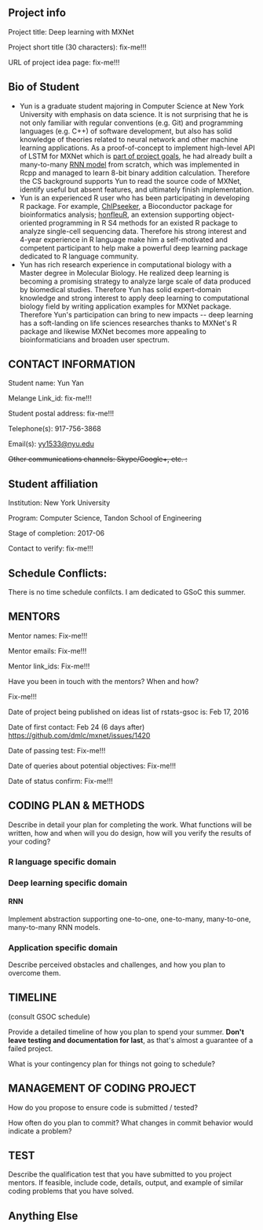 ## Project info

Project title: Deep learning with MXNet

Project short title (30 characters): fix-me!!!

URL of project idea page: fix-me!!!

## Bio of Student 

- Yun is a graduate student majoring in Computer Science at New York University with emphasis on data science. It is not surprising that he is not only familiar with regular conventions (e.g. Git) and programming languages (e.g. C++) of software development, but also has solid knowledge of theories related to neural network and other machine learning applications. As a proof-of-concept to implement high-level API of LSTM for MXNet which is [part of project goals](https://github.com/dmlc/mxnet/issues/1420), he had already built a many-to-many [RNN model](https://gist.github.com/Puriney/072a37ea8a181f0b6168) from scratch,  which was implemented in Rcpp and managed to learn 8-bit binary addition calculation. Therefore the CS background supports Yun to read the source code of MXNet, identify useful but absent features, and ultimately finish implementation.
- Yun is an experienced R user who has been participating in developing R package. For example, [ChIPseeker](https://bioconductor.org/packages/release/bioc/html/ChIPseeker.html), a Bioconductor package for bioinformatics analysis; [honfleuR](https://github.com/Puriney/honfleuR), an extension supporting object-oriented programming in R S4 methods for an existed R package to analyze single-cell sequencing data. Therefore his strong interest and 4-year experience in R language make him a self-motivated and competent participant to help make a powerful deep learning package dedicated to R language community.
- Yun has rich research experience in computational biology with a Master degree in Molecular Biology. He realized deep learning is becoming a promising strategy to analyze large scale of data produced by biomedical studies. Therefore Yun has solid expert-domain knowledge and strong interest to apply deep learning to computational biology field by writing application examples for MXNet package. Therefore Yun's participation can bring to new impacts -- deep learning has a soft-landing on life sciences researches thanks to  MXNet's R package and likewise MXNet becomes more appealing to bioinformaticians and broaden user spectrum.

## CONTACT INFORMATION 

Student name: Yun Yan

Melange Link_id:  fix-me!!!

Student postal address: fix-me!!!

Telephone(s): 917-756-3868

Email(s): yy1533@nyu.edu

~~Other communications channels: Skype/Google+, etc. :~~


## Student affiliation

Institution: New York University

Program: Computer Science, Tandon School of Engineering

Stage of completion: 2017-06

Contact to verify: fix-me!!!


## Schedule Conflicts:

There is no time schedule confilcts. I am dedicated to GSoC this summer.

## MENTORS

Mentor names: Fix-me!!!

Mentor emails: Fix-me!!!

Mentor link_ids: Fix-me!!!

Have you been in touch with the mentors? When and how? 

Fix-me!!!

Date of project being published on ideas list of rstats-gsoc is: Feb 17, 2016

Date of first contact: Feb 24 (6 days after) <https://github.com/dmlc/mxnet/issues/1420>

Date of passing test: Fix-me!!!

Date of queries about potential objectives: Fix-me!!!

Date of status confirm: Fix-me!!!

## CODING PLAN & METHODS

Describe in detail your plan for completing the work.  What functions will be written, how and when will you do design, how will you verify the results of your coding?  

### R language specific domain


### Deep learning specific domain

#### RNN
Implement abstraction supporting one-to-one, one-to-many, many-to-one, many-to-many RNN models.

### Application specific domain

Describe perceived obstacles and challenges, and how you plan to overcome them.



## TIMELINE

(consult GSOC schedule)

Provide a detailed timeline of how you plan to spend your summer.  **Don't leave testing and documentation for last**, as that's almost a guarantee of a failed project. 

What is your contingency plan for things not going to schedule? 


## MANAGEMENT OF CODING PROJECT

How do you propose to ensure code is submitted / tested?

How often do you plan to commit?  What changes in commit behavior would indicate a problem?


## TEST

Describe the qualification test that you have submitted to you project mentors.  If feasible, include code, details, output, and example of similar coding problems that you have solved.


## Anything Else